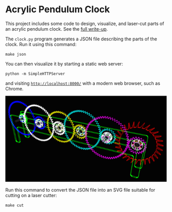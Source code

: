 # Acrylic Pendulum Clock

This project includes some code to design, visualize, and laser-cut parts
of an acrylic pendulum clock. See the [full write-up](http://www.teamten.com/lawrence/projects/acrylic-pendulum-clock/).

The `clock.py` program generates a JSON file describing the parts of the
clock. Run it using this command:

    make json

You can then visualize it by starting a static web server:

    python -m SimpleHTTPServer

and visiting [`http://localhost:8000/`](http://localhost:8000/) with a modern
web browser, such as Chrome.

![Screenshot](screenshot.png)

Run this command to convert the JSON file into an SVG file suitable for cutting
on a laser cutter:

    make cut
